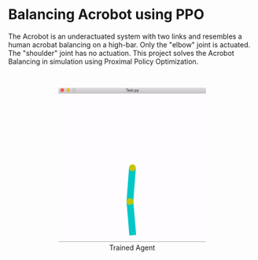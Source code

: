 # Balancing Acrobot using PPO

The Acrobot is an underactuated system with two links and resembles a human acrobat balancing on a high-bar. Only the "elbow" joint is actuated. The "shoulder" joint has no actuation. This project solves the Acrobot Balancing in simulation using Proximal Policy Optimization.

<br>
<p align="center">
  <img src="acrobot.gif" style="width:300px;"><br>
  Trained Agent
</p>
